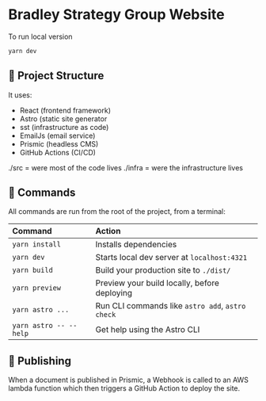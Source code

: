# Bradley Strategy Group Website

To run local version
```sh
yarn dev
```

## 🚀 Project Structure
It uses:
- React (frontend framework)
- Astro (static site generator
- sst (infrastructure as code)
- EmailJs (email service)
- Prismic (headless CMS)
- GitHub Actions (CI/CD)

./src = were most of the code lives
./infra = were the infrastructure lives


## 🧞 Commands

All commands are run from the root of the project, from a terminal:

| Command                   | Action                                           |
| :------------------------ | :----------------------------------------------- |
| `yarn install`             | Installs dependencies                            |
| `yarn dev`             | Starts local dev server at `localhost:4321`      |
| `yarn build`           | Build your production site to `./dist/`          |
| `yarn preview`         | Preview your build locally, before deploying     |
| `yarn astro ...`       | Run CLI commands like `astro add`, `astro check` |
| `yarn astro -- --help` | Get help using the Astro CLI                     |


## 🧞 Publishing
When a document is published in Prismic, a Webhook is called to an AWS lambda function which then triggers a GitHub Action to deploy the site.
